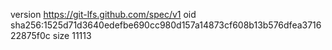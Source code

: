 version https://git-lfs.github.com/spec/v1
oid sha256:1525d71d3640edefbe690cc980d157a14873cf608b13b576dfea371622875f0c
size 11113
